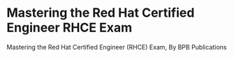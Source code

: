 # Mastering the Red Hat Certified Engineer RHCE Exam
 Mastering the Red Hat Certified Engineer (RHCE) Exam, By BPB Publications
